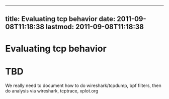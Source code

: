 
---
title: Evaluating tcp behavior
date: 2011-09-08T11:18:38
lastmod: 2011-09-08T11:18:38
---
Evaluating tcp behavior
=======================

TBD
===

We really need to document how to do wireshark/tcpdump, bpf filters,
then do analysis via wireshark, tcptrace, xplot.org
